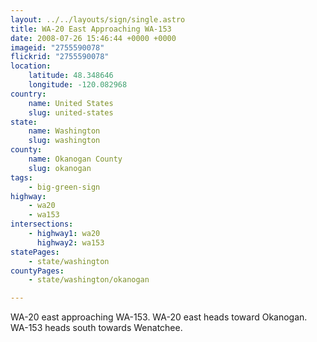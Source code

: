 ```yaml
---
layout: ../../layouts/sign/single.astro
title: WA-20 East Approaching WA-153
date: 2008-07-26 15:46:44 +0000 +0000
imageid: "2755590078"
flickrid: "2755590078"
location:
    latitude: 48.348646
    longitude: -120.082968
country:
    name: United States
    slug: united-states
state:
    name: Washington
    slug: washington
county:
    name: Okanogan County
    slug: okanogan
tags:
    - big-green-sign
highway:
    - wa20
    - wa153
intersections:
    - highway1: wa20
      highway2: wa153
statePages:
    - state/washington
countyPages:
    - state/washington/okanogan

---
```

WA-20 east approaching WA-153.  WA-20 east heads toward Okanogan.  WA-153 heads south towards Wenatchee.